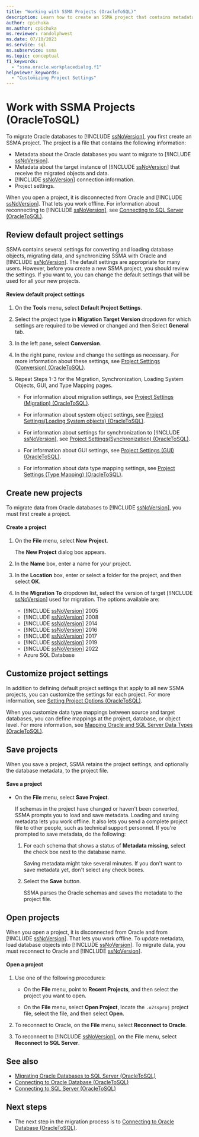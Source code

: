 ```yaml
---
title: "Working with SSMA Projects (OracleToSQL)"
description: Learn how to create an SSMA project that contains metadata for Oracle databases to migrate and SQL Server, along with settings and connection information.
author: cpichuka
ms.author: cpichuka
ms.reviewer: randolphwest
ms.date: 07/10/2023
ms.service: sql
ms.subservice: ssma
ms.topic: conceptual
f1_keywords:
  - "ssma.oracle.workplacedialog.f1"
helpviewer_keywords:
  - "Customizing Project Settings"
---
```

# Work with SSMA Projects (OracleToSQL)

To migrate Oracle databases to [!INCLUDE [ssNoVersion](../../includes/ssnoversion-md.md)], you first create an SSMA project. The project is a file that contains the following information:

- Metadata about the Oracle databases you want to migrate to [!INCLUDE [ssNoVersion](../../includes/ssnoversion-md.md)].
- Metadata about the target instance of [!INCLUDE [ssNoVersion](../../includes/ssnoversion-md.md)] that receive the migrated objects and data.
- [!INCLUDE [ssNoVersion](../../includes/ssnoversion-md.md)] connection information.
- Project settings.

When you open a project, it is disconnected from Oracle and [!INCLUDE [ssNoVersion](../../includes/ssnoversion-md.md)]. That lets you work offline. For information about reconnecting to [!INCLUDE [ssNoVersion](../../includes/ssnoversion-md.md)], see [Connecting to SQL Server (OracleToSQL)](connecting-to-sql-server-oracletosql.md).

## Review default project settings

SSMA contains several settings for converting and loading database objects, migrating data, and synchronizing SSMA with Oracle and [!INCLUDE [ssNoVersion](../../includes/ssnoversion-md.md)]. The default settings are appropriate for many users. However, before you create a new SSMA project, you should review the settings. If you want to, you can change the default settings that will be used for all your new projects.

#### Review default project settings

1. On the **Tools** menu, select **Default Project Settings**.

1. Select the project type in **Migration Target Version** dropdown for which settings are required to be viewed or changed and then Select **General** tab.

1. In the left pane, select **Conversion**.

1. In the right pane, review and change the settings as necessary. For more information about these settings, see [Project Settings (Conversion) (OracleToSQL)](project-settings-conversion-oracletosql.md).

1. Repeat Steps 1-3 for the Migration, Synchronization, Loading System Objects, GUI, and Type Mapping pages.

   - For information about migration settings, see [Project Settings (Migration) (OracleToSQL)](project-settings-migration-oracletosql.md).

   - For information about system object settings, see [Project Settings(Loading System objects) (OracleToSQL)](project-settings-loading-system-objects-oracletosql.md).

   - For information about settings for synchronization to [!INCLUDE [ssNoVersion](../../includes/ssnoversion-md.md)], see [Project Settings(Synchronization) (OracleToSQL)](project-settings-synchronization-oracletosql.md).

   - For information about GUI settings, see [Project Settings (GUI) (OracleToSQL)](project-settings-gui-oracletosql.md).

   - For information about data type mapping settings, see [Project Settings (Type Mapping) (OracleToSQL)](project-settings-type-mapping-oracletosql.md).

## Create new projects

To migrate data from Oracle databases to [!INCLUDE [ssNoVersion](../../includes/ssnoversion-md.md)], you must first create a project.

#### Create a project

1. On the **File** menu, select **New Project**.

    The **New Project** dialog box appears.

1. In the **Name** box, enter a name for your project.

1. In the **Location** box, enter or select a folder for the project, and then select **OK**.

1. In the **Migration To** dropdown list, select the version of target [!INCLUDE [ssNoVersion](../../includes/ssnoversion-md.md)] used for migration. The options available are:

   - [!INCLUDE [ssNoVersion](../../includes/ssnoversion-md.md)] 2005
   - [!INCLUDE [ssNoVersion](../../includes/ssnoversion-md.md)] 2008
   - [!INCLUDE [ssNoVersion](../../includes/ssnoversion-md.md)] 2014
   - [!INCLUDE [ssNoVersion](../../includes/ssnoversion-md.md)] 2016
   - [!INCLUDE [ssNoVersion](../../includes/ssnoversion-md.md)] 2017
   - [!INCLUDE [ssNoVersion](../../includes/ssnoversion-md.md)] 2019
   - [!INCLUDE [ssNoVersion](../../includes/ssnoversion-md.md)] 2022
   - Azure SQL Database

## Customize project settings

In addition to defining default project settings that apply to all new SSMA projects, you can customize the settings for each project. For more information, see [Setting Project Options (OracleToSQL)](setting-project-options-oracletosql.md).

When you customize data type mappings between source and target databases, you can define mappings at the project, database, or object level. For more information, see [Mapping Oracle and SQL Server Data Types (OracleToSQL)](mapping-oracle-and-sql-server-data-types-oracletosql.md).

## Save projects

When you save a project, SSMA retains the project settings, and optionally the database metadata, to the project file.

#### Save a project

- On the **File** menu, select **Save Project**.

    If schemas in the project have changed or haven't been converted, SSMA prompts you to load and save metadata. Loading and saving metadata lets you work offline. It also lets you send a complete project file to other people, such as technical support personnel. If you're prompted to save metadata, do the following:

    1. For each schema that shows a status of **Metadata missing**, select the check box next to the database name.

        Saving metadata might take several minutes. If you don't want to save metadata yet, don't select any check boxes.

    1. Select the **Save** button.

        SSMA parses the Oracle schemas and saves the metadata to the project file.

## Open projects

When you open a project, it is disconnected from Oracle and from [!INCLUDE [ssNoVersion](../../includes/ssnoversion-md.md)]. That lets you work offline. To update metadata, load database objects into [!INCLUDE [ssNoVersion](../../includes/ssnoversion-md.md)]. To migrate data, you must reconnect to Oracle and [!INCLUDE [ssNoVersion](../../includes/ssnoversion-md.md)].

#### Open a project

1. Use one of the following procedures:

   - On the **File** menu, point to **Recent Projects**, and then select the project you want to open.

   - On the **File** menu, select **Open Project**, locate the `.o2ssproj` project file, select the file, and then select **Open**.

1. To reconnect to Oracle, on the **File** menu, select **Reconnect to Oracle**.

1. To reconnect to [!INCLUDE [ssNoVersion](../../includes/ssnoversion-md.md)], on the **File** menu, select **Reconnect to SQL Server**.

## See also

- [Migrating Oracle Databases to SQL Server (OracleToSQL)](migrating-oracle-databases-to-sql-server-oracletosql.md)
- [Connecting to Oracle Database (OracleToSQL)](connecting-to-oracle-database-oracletosql.md)
- [Connecting to SQL Server (OracleToSQL)](connecting-to-sql-server-oracletosql.md)

## Next steps

- The next step in the migration process is to [Connecting to Oracle Database (OracleToSQL)](./connecting-to-oracle-database-oracletosql.md).
